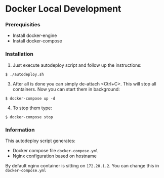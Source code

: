 # Docker Local Development

### Prerequisities
* Install docker-engine
* Install docker-compose

### Installation

1) Just execute autodeploy script and follow up the instructions:
```
$ ./autodeploy.sh
```

3) After all is done you can simply de-attach <Ctrl+C>. This will stop all containers. Now you can start them in background:
```
$ docker-compose up -d
```

4) To stop them type:
```
$ docker-compose stop
```

### Information

This autodeploy script generates:
* Docker compose file `docker-compose.yml`
* Nginx configuration based on hostname

By default nginx container is sitting on `172.20.1.2`. You can change this in `docker-compose.yml`

